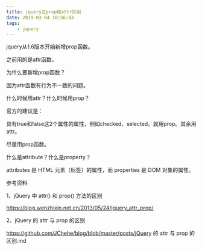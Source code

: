 ```yaml
---
title: jquery之prop和attr区别
date: 2019-03-04 10:56:03
tags:
	- jquery
---
```






jquery从1.6版本开始新增prop函数。

之前用的是attr函数。

为什么要新增prop函数？

因为attr函数有行为不一致的问题。

什么时候用attr？什么时候用prop？

官方的建议是：

具有true和false这2个属性的属性，例如checked、selected。就用prop。其余用attr。

尽量用prop函数。



什么是attribute？什么是property？

attributes 是 HTML 元素（标签）的属性，而 properties 是 DOM 对象的属性。



参考资料

1、jQuery 中 attr() 和 prop() 方法的区别

https://blog.wenzhixin.net.cn/2013/05/24/jquery_attr_prop/

2、jQuery 的 attr 与 prop 的区别

https://github.com/JChehe/blog/blob/master/posts/jQuery 的 attr 与 prop 的区别.md